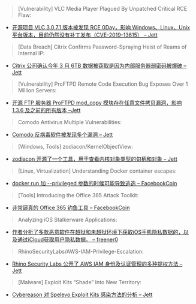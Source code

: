 > [Vulnerability] VLC Media Player Plagued By Unpatched Critical RCE Flaw: 


* [开源项目 VLC 3.0.7.1 版本被发现 RCE 0Day，影响 Windows、Linux、Unix 平台版本，目前仍然没有补丁发布（CVE-2019-13615） – Jett](https://threatpost.com/vlc-media-player-plagued-by-unpatched-critical-rce-flaw/146611/)



> [Data Breach] Citrix Confirms Password-Spraying Heist of Reams of Internal IP: 


* [Citrix 公司确认今年 3 月 6TB 数据被窃取是因为内部服务器弱密码被爆破 – Jett](https://threatpost.com/citrix-confirms-password-spraying-heist/146641/)



> [Vulnerability] ProFTPD Remote Code Execution Bug Exposes Over 1 Million Servers: 


* [开源 FTP 服务器 ProFTPD mod_copy 模块存在任意文件拷贝漏洞，影响 1.3.6 及之前的所有版本 –Jett](https://www.bleepingcomputer.com/news/security/proftpd-remote-code-execution-bug-exposes-over-1-million-servers/)



> Comodo Antivirus Multiple Vulnerabilities: 


* [Comodo 反病毒软件被发现多个漏洞 – Jett](https://www.tenable.com/security/research/tra-2019-34)



> [Windows, Tools] zodiacon/KernelObjectView: 


* [zodiacon 开源了一个工具，用于查看内核对象类型的句柄和对象 – Jett](https://github.com/zodiacon/KernelObjectView)



> [Linux, Virtualization] Understanding Docker container escapes: 


* [docker run 加 --privileged 参数的时候可能导致逃逸 – FacebookCoin](http://blog.trailofbits.com/2019/07/19/understanding-docker-container-escapes/)



> [Tools] Introducing the Office 365 Attack Toolkit: 


* [非常逼真的 Office 365 钓鱼工具 – FacebookCoin](https://www.mdsec.co.uk/2019/07/introducing-the-office-365-attack-toolkit/)



> Analyzing iOS Stalkerware Applications: 


* [作者分析了多款恶意软件在越狱和未越狱环境下获取iOS手机隐私数据的，以及通过iCloud获取用户隐私数据。 – freener0](https://ivrodriguez.com/analyzing-ios-stalkerware-apps/)



> RhinoSecurityLabs/AWS-IAM-Privilege-Escalation: 


* [Rhino Security Labs 公开了 AWS IAM 身份及认证管理的多种提权方法 – Jett](http://bit.ly/2JN9MDT)



> [Malware] Exploit Kits “Shade” Into New Territory: 

* [Cybereason 对 Spelevo Exploit Kits 感染方法的分析 – Jett](http://bit.ly/2JJZynw)